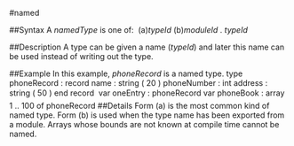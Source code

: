 
#named

##Syntax
A *namedType* is one of:
 (a)*typeId* (b)*moduleId* . *typeId*

##Description
A type can be given a name (*typeId*) and later this name can be used instead of writing out the type.

##Example
In this example, *phoneRecord* is a named type.
        type phoneRecord :
            record
                name : string ( 20 )
                phoneNumber : int
                address : string ( 50 )
            end record
        
        var oneEntry : phoneRecord
        var phoneBook : array 1 .. 100 of phoneRecord
##Details
Form (a) is the most common kind of named type. Form (b) is used when the type name has been exported from a module.
Arrays whose bounds are not known at compile time cannot be named.
